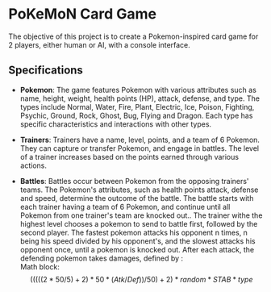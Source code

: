 # PoKeMoN Card Game

The objective of this project is to create a Pokemon-inspired card game for 2 players, either human or AI, with a console interface.

## Specifications

- **Pokemon**: The game features Pokemon with various attributes such as name, height, weight, health points (HP), attack, defense, and type. The types include Normal, Water, Fire, Plant, Electric, Ice, Poison, Fighting, Psychic, Ground, Rock, Ghost, Bug, Flying and Dragon. Each type has specific characteristics and interactions with other types.

- **Trainers**: Trainers have a name, level, points, and a team of 6 Pokemon. They can capture or transfer Pokemon, and engage in battles. The level of a trainer increases based on the points earned through various actions.

- **Battles**: Battles occur between Pokemon from the opposing trainers' teams. The Pokemon's attributes, such as health points attack, defense and speed, determine the outcome of the battle. The battle starts with each trainer having a team of 6 Pokemon, and continue until all Pokemon from one trainer's team are knocked out.. The trainer withe the highest level chooses a pokemon to send to battle first, followed by the second player. The fastest pokemon attacks his opponent n times, n being his speed divided by his opponent's, and the slowest attacks his opponent once, until a pokemon is knocked out. After each attack, the defending pokemon takes damages, defined by :  
Math block:
$$
(((((2*50/5)+2)*50*(Atk/Def))/50)+2)*random*STAB*type
$$

